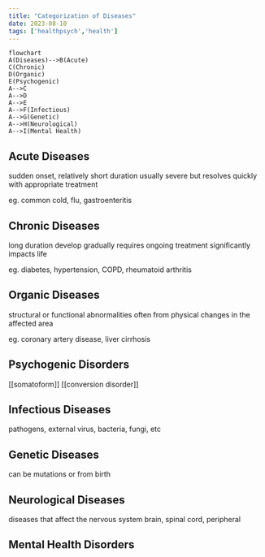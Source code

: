 ```yaml
---
title: "Categorization of Diseases"
date: 2023-08-10
tags: ['healthpsych','health']
---
```


```mermaid
flowchart
A(Diseases)-->B(Acute)
C(Chronic)
D(Organic)
E(Psychogenic)
A-->C
A-->D
A-->E
A-->F(Infectious)
A-->G(Genetic)
A-->H(Neurological)
A-->I(Mental Health)
```

## Acute Diseases
sudden onset, relatively short duration
usually severe but resolves quickly with appropriate treatment

eg. common cold, flu, gastroenteritis 

## Chronic Diseases
long duration
develop gradually
requires ongoing treatment
significantly impacts life 

eg. diabetes, hypertension, COPD, rheumatoid arthritis

## Organic Diseases
structural or functional abnormalities 
often from physical changes in the affected area

eg. coronary artery disease, liver cirrhosis

## Psychogenic Disorders
[[somatoform]]
[[conversion disorder]]

## Infectious Diseases
pathogens, external 
virus, bacteria, fungi, etc

## Genetic Diseases
can be mutations or from birth

## Neurological Diseases
diseases that affect the nervous system
brain, spinal cord, peripheral

## Mental Health Disorders
